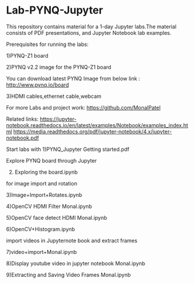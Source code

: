 # Lab-PYNQ-Jupyter
This repository contains material for a 1-day Jupyter labs.The material consists of PDF presentations, and Jupyter Notebook lab examples.


Prerequisites for running the labs:

1)PYNQ-Z1 board

2)PYNQ v2.2 image for the PYNQ-Z1 board

You can download latest PYNQ Image from below link : http://www.pynq.io/board

3)HDMI cables,ethernet cable,webcam


For more Labs and project work: https://github.com/MonalPatel

Related links:
https://jupyter-notebook.readthedocs.io/en/latest/examples/Notebook/examples_index.html
https://media.readthedocs.org/pdf/jupyter-notebook/4.x/jupyter-notebook.pdf


Start labs with 
1)PYNQ_Jupyter Getting started.pdf

Explore PYNQ board through Jupyter

2) Exploring the board.ipynb

for image import and rotation

3)Image+Import+Rotates.ipynb

4)OpenCV HDMI Filter Monal.ipynb

5)OpenCV face detect HDMI Monal.ipynb

6)OpenCV+Histogram.ipynb

import videos in Jupyternote book and extract frames

7)video+import+Monal.ipynb

8)Display youtube video in jupyter notebook Monal.ipynb

9)Extracting and Saving Video Frames Monal.ipynb
